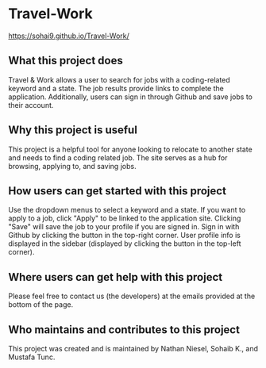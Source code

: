 # Travel-Work
https://sohai9.github.io/Travel-Work/

## What this project does
Travel & Work allows a user to search for jobs with a coding-related keyword and a state.  The job results provide links to complete the application.  Additionally, users can sign in through Github and save jobs to their account.

## Why this project is useful
This project is a helpful tool for anyone looking to relocate to another state and needs to find a coding related job.  The site serves as a hub for browsing, applying to, and saving jobs.

## How users can get started with this project
Use the dropdown menus to select a keyword and a state.  If you want to apply to a job, click "Apply" to be linked to the application site.  Clicking "Save" will save the job to your profile if you are signed in.  Sign in with Github by clicking the button in the top-right corner.  User profile info is displayed in the sidebar (displayed by clicking the button in the top-left corner).

## Where users can get help with this project
Please feel free to contact us (the developers) at the emails provided at the bottom of the page.

## Who maintains and contributes to this project
This project was created and is maintained by Nathan Niesel, Sohaib K., and Mustafa Tunc.

